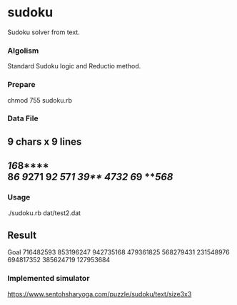 # sudoku
Sudoku solver from text.

### Algolism
Standard Sudoku logic and Reductio method.

### Prepare
chmod 755 sudoku.rb

### Data File
9 chars x 9 lines
------------
*16*8****  
8****6*** 
9*27**1** 
**9****2* 
5***7***1 
*3****9** 
**4**73*2 
***6****9 
****5*68* 
------------


### Usage
./sudoku.rb dat/test2.dat

## Result
Goal
716482593
853196247
942735168
479361825
568279431
231548976
694817352
385624719
127953684

### Implemented simulator
https://www.sentohsharyoga.com/puzzle/sudoku/text/size3x3
